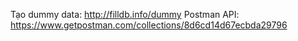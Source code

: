 Tạo dummy data: http://filldb.info/dummy
Postman API: https://www.getpostman.com/collections/8d6cd14d67ecbda29796
